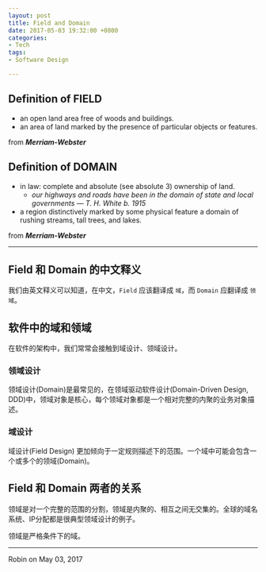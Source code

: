 ```yaml
---
layout: post
title: Field and Domain
date: 2017-05-03 19:32:00 +0800
categories:
- Tech
tags:
- Software Design

---
```


## Definition of FIELD

- an open land area free of woods and buildings.
- an area of land marked by the presence of particular objects or features.

from ***Merriam-Webster***


## Definition of DOMAIN

- in law: complete and absolute (see absolute 3) ownership of land.
	- *our highways and roads have been in the domain of state and local governments — T. H. White b. 1915*
- a region distinctively marked by some physical feature a domain of rushing streams, tall trees, and lakes.

from ***Merriam-Webster***

----

## Field 和 Domain 的中文释义

我们由英文释义可以知道，在中文，`Field` 应该翻译成 `域`，而 `Domain` 应翻译成 `领域`。

## 软件中的域和领域

在软件的架构中，我们常常会接触到域设计、领域设计。

### 领域设计

领域设计(Domain)是最常见的，在领域驱动软件设计(Domain-Driven Design, DDD)中，领域对象是核心，每个领域对象都是一个相对完整的内聚的业务对象描述。

### 域设计

域设计(Field Design) 更加倾向于一定规则描述下的范围。一个域中可能会包含一个或多个的领域(Domain)。


## Field 和 Domain 两者的关系

领域是对一个完整的范围的分割，领域是内聚的、相互之间无交集的。全球的域名系统、IP分配都是很典型领域设计的例子。

领域是严格条件下的域。

----

Robin on May 03, 2017 


